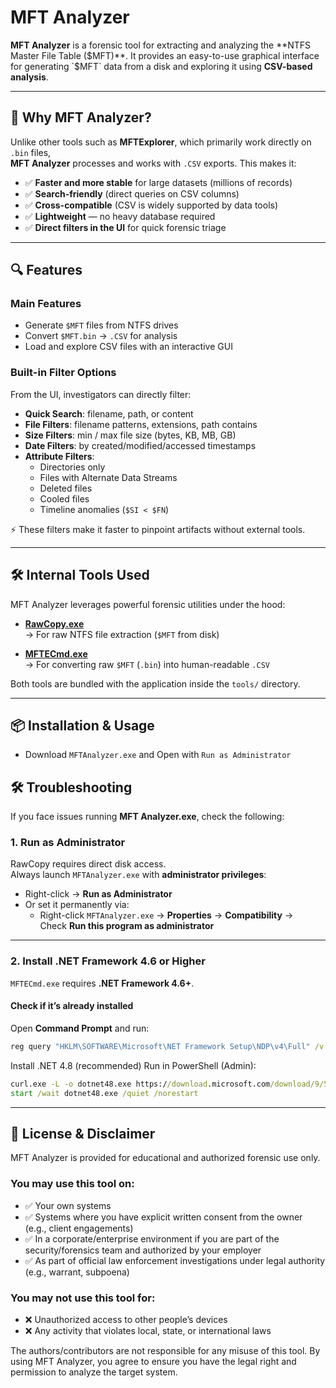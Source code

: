 # MFT Analyzer

**MFT Analyzer** is a forensic tool for extracting and analyzing the **NTFS Master File Table ($MFT)**.  
It provides an easy-to-use graphical interface for generating `$MFT` data from a disk and exploring it using **CSV-based analysis**.

---

## 🚀 Why MFT Analyzer?

Unlike other tools such as **MFTExplorer**, which primarily work directly on `.bin` files,  
**MFT Analyzer** processes and works with `.CSV` exports. This makes it:

- ✅ **Faster and more stable** for large datasets (millions of records)  
- ✅ **Search-friendly** (direct queries on CSV columns)  
- ✅ **Cross-compatible** (CSV is widely supported by data tools)  
- ✅ **Lightweight** — no heavy database required  
- ✅ **Direct filters in the UI** for quick forensic triage  

---

## 🔍 Features

### Main Features
- Generate `$MFT` files from NTFS drives  
- Convert `$MFT.bin` → `.CSV` for analysis  
- Load and explore CSV files with an interactive GUI  

### Built-in Filter Options
From the UI, investigators can directly filter:
- **Quick Search**: filename, path, or content  
- **File Filters**: filename patterns, extensions, path contains  
- **Size Filters**: min / max file size (bytes, KB, MB, GB)  
- **Date Filters**: by created/modified/accessed timestamps  
- **Attribute Filters**:  
  - Directories only  
  - Files with Alternate Data Streams  
  - Deleted files  
  - Cooled files  
  - Timeline anomalies (`$SI < $FN`)  

⚡ These filters make it faster to pinpoint artifacts without external tools.

---

## 🛠️ Internal Tools Used

MFT Analyzer leverages powerful forensic utilities under the hood:

- **[RawCopy.exe](https://github.com/jschicht/RawCopy)**  
  → For raw NTFS file extraction (`$MFT` from disk)  

- **[MFTECmd.exe](https://ericzimmerman.github.io/#!index.md)**  
  → For converting raw `$MFT` (`.bin`) into human-readable `.CSV`  

Both tools are bundled with the application inside the `tools/` directory.

---

## 📦 Installation & Usage

- Download `MFTAnalyzer.exe` and Open with `Run as Administrator`

## 🛠️ Troubleshooting

If you face issues running **MFT Analyzer.exe**, check the following:

### 1. Run as Administrator
RawCopy requires direct disk access.  
Always launch `MFTAnalyzer.exe` with **administrator privileges**:  
- Right-click → **Run as Administrator**  
- Or set it permanently via:  
  - Right-click `MFTAnalyzer.exe` → **Properties** → **Compatibility** →  
    Check **Run this program as administrator**

---

### 2. Install .NET Framework 4.6 or Higher
`MFTECmd.exe` requires **.NET Framework 4.6+**.  

#### Check if it’s already installed
Open **Command Prompt** and run:
```cmd
reg query "HKLM\SOFTWARE\Microsoft\NET Framework Setup\NDP\v4\Full" /v Release
```

Install .NET 4.8 (recommended)
Run in PowerShell (Admin):
```cmd
curl.exe -L -o dotnet48.exe https://download.microsoft.com/download/9/5/E/95E1E9F9-4F2F-46F9-8E9E-4E96D5B8BC6B/ndp48-x86-x64-allos-enu.exe
start /wait dotnet48.exe /quiet /norestart
```
---

## 📜 License & Disclaimer

MFT Analyzer is provided for educational and authorized forensic use only.

### You may use this tool on:

- ✅ Your own systems
- ✅ Systems where you have explicit written consent from the owner (e.g., client engagements)
- ✅ In a corporate/enterprise environment if you are part of the security/forensics team and authorized by your employer
- ✅ As part of official law enforcement investigations under legal authority (e.g., warrant, subpoena)

### You may not use this tool for:

- ❌ Unauthorized access to other people’s devices
- ❌ Any activity that violates local, state, or international laws

The authors/contributors are not responsible for any misuse of this tool.
By using MFT Analyzer, you agree to ensure you have the legal right and permission to analyze the target system.
  
